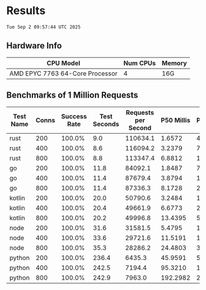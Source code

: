 # Results
`Tue Sep 2 09:57:44 UTC 2025`
## Hardware Info
| CPU Model | Num CPUs | Memory |
| --------- | -------- | ------ |
| AMD EPYC 7763 64-Core Processor | 4 | 16G |

## Benchmarks of 1 Million Requests
| Test Name | Conns | Success Rate | Test Seconds | Requests per Second | P50 Millis | P99 Millis | P99.9 Millis | API Memory MB | API CPU Time | API Threads |
| --------- | ----- | ------------ | ------------ | ------------------- | ---------- | ---------- | ------------ | ------------- | ------------ | ----------- |
| rust | 200 | 100.0% | 9.0 | 110634.1 | 1.6572 | 4.6498 | 6.2742 | 8.5 | 00:00:17 | 5 |
| rust | 400 | 100.0% | 8.6 | 116094.2 | 3.2379 | 7.7854 | 9.9726 | 13.0 | 00:00:17 | 5 |
| rust | 800 | 100.0% | 8.8 | 113347.4 | 6.8812 | 12.6238 | 19.0695 | 21.9 | 00:00:17 | 5 |
| go | 200 | 100.0% | 11.8 | 84092.1 | 1.8487 | 7.5527 | 10.2670 | 16.6 | 00:00:28 | 11 |
| go | 400 | 100.0% | 11.4 | 87679.4 | 3.8794 | 13.4269 | 19.1345 | 24.8 | 00:00:27 | 11 |
| go | 800 | 100.0% | 11.4 | 87336.3 | 8.1728 | 24.4001 | 37.7396 | 37.9 | 00:00:27 | 11 |
| kotlin | 200 | 100.0% | 20.0 | 50790.6 | 3.2484 | 14.5649 | 33.1861 | 356.2 | 00:01:02 | 155 |
| kotlin | 400 | 100.0% | 20.4 | 49661.9 | 6.6773 | 28.2025 | 64.2859 | 408.0 | 00:01:03 | 155 |
| kotlin | 800 | 100.0% | 20.2 | 49996.8 | 13.4395 | 57.5425 | 147.5599 | 494.8 | 00:01:01 | 155 |
| node | 200 | 100.0% | 31.6 | 31581.5 | 5.4795 | 10.2869 | 10.7594 | 112.9 | 00:00:32 | 7 |
| node | 400 | 100.0% | 33.6 | 29721.6 | 11.5191 | 18.5933 | 26.5186 | 143.9 | 00:00:34 | 7 |
| node | 800 | 100.0% | 35.3 | 28286.2 | 24.4803 | 39.7887 | 52.3134 | 152.9 | 00:00:35 | 7 |
| python | 200 | 100.0% | 236.4 | 6435.3 | 45.9591 | 53.3795 | 54.2763 | 33.7 | 00:03:56 | 1 |
| python | 400 | 100.0% | 242.5 | 7194.4 | 95.3210 | 108.1959 | 112.8098 | 35.7 | 00:04:02 | 1 |
| python | 800 | 100.0% | 242.9 | 7963.0 | 192.2982 | 216.3333 | 231.7496 | 41.2 | 00:04:02 | 1 |
